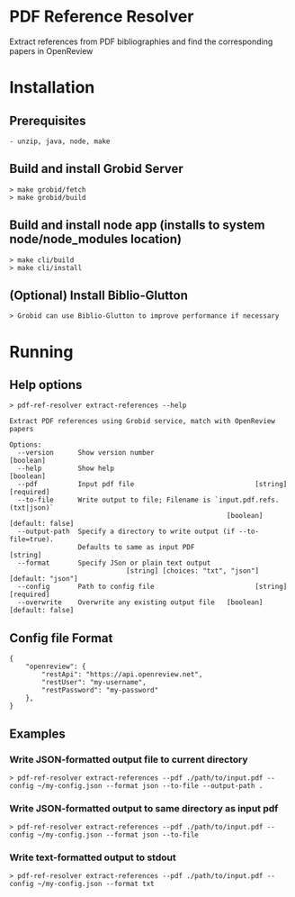 # PDF Reference Resolver
Extract references from PDF bibliographies and find the corresponding papers in OpenReview

# Installation
## Prerequisites
    - unzip, java, node, make

## Build and install Grobid Server
    > make grobid/fetch
    > make grobid/build

## Build and install node app (installs to system node/node_modules location)
    > make cli/build
    > make cli/install

## (Optional) Install Biblio-Glutton
    > Grobid can use Biblio-Glutton to improve performance if necessary


# Running
## Help options
    > pdf-ref-resolver extract-references --help
    
    Extract PDF references using Grobid service, match with OpenReview papers
    
    Options:
      --version      Show version number                                   [boolean]
      --help         Show help                                             [boolean]
      --pdf          Input pdf file                              [string] [required]
      --to-file      Write output to file; Filename is `input.pdf.refs.(txt|json)`
                                                          [boolean] [default: false]
      --output-path  Specify a directory to write output (if --to-file=true).
                     Defaults to same as input PDF                          [string]
      --format       Specify JSon or plain text output
                                 [string] [choices: "txt", "json"] [default: "json"]
      --config       Path to config file                         [string] [required]
      --overwrite    Overwrite any existing output file   [boolean] [default: false]

## Config file Format
    {
        "openreview": {
            "restApi": "https://api.openreview.net",
            "restUser": "my-username",
            "restPassword": "my-password"
        },
    }

## Examples
### Write JSON-formatted output file to current directory
    > pdf-ref-resolver extract-references --pdf ./path/to/input.pdf --config ~/my-config.json --format json --to-file --output-path .

### Write JSON-formatted output to same directory as input pdf 
    > pdf-ref-resolver extract-references --pdf ./path/to/input.pdf --config ~/my-config.json --format json --to-file 

### Write text-formatted output to stdout
    > pdf-ref-resolver extract-references --pdf ./path/to/input.pdf --config ~/my-config.json --format txt 

